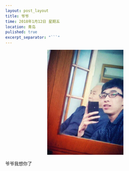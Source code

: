 ```yaml
---
layout: post_layout
title: 爷爷
time: 2018年1月12日 星期五
location: 青岛
pulished: true
excerpt_separator: "```"
---
```

<div align=center>
<img src="/assets/img/GrandPa.JPG" width="240px"/>
</div>

爷爷我想你了


